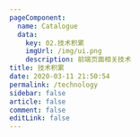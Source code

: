 ```yaml
---
pageComponent: 
  name: Catalogue
  data: 
    key: 02.技术积累
    imgUrl: /img/ui.png
    description: 前端页面相关技术
title: 技术积累
date: 2020-03-11 21:50:54
permalink: /technology
sidebar: false
article: false
comment: false
editLink: false
---
```

